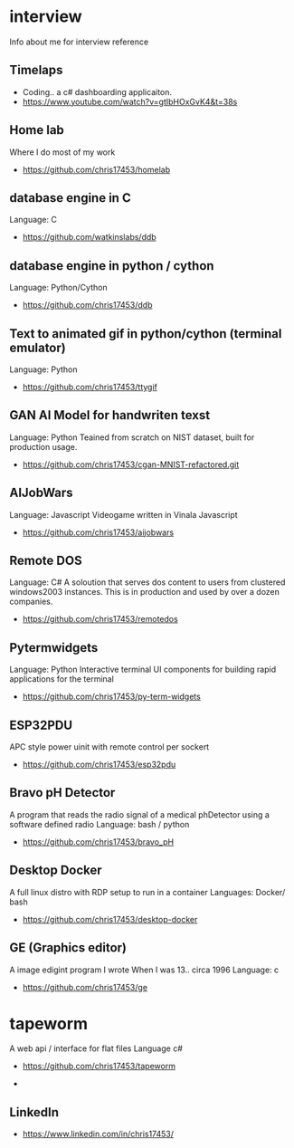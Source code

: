 # interview
Info about me for interview reference



## Timelaps 
- Coding.. a c# dashboarding applicaiton.
- https://www.youtube.com/watch?v=gtIbHOxGvK4&t=38s

## Home lab
Where I do most of my work
- https://github.com/chris17453/homelab

## database engine in C
Language: C
- https://github.com/watkinslabs/ddb

## database engine in python / cython
Language: Python/Cython
- https://github.com/chris17453/ddb


## Text to animated gif in python/cython (terminal emulator)
Language: Python
- https://github.com/chris17453/ttygif

## GAN AI Model for handwriten texst
Language: Python
Teained from scratch on NIST dataset, built for production usage.
- https://github.com/chris17453/cgan-MNIST-refactored.git

## AIJobWars
Language: Javascript
Videogame written in Vinala Javascript
- https://github.com/chris17453/aijobwars

## Remote DOS
Language: C#
A soloution that serves dos content to users from clustered windows2003 instances. This is in production and used by over a dozen companies.
- https://github.com/chris17453/remotedos

## Pytermwidgets 
Language: Python
Interactive terminal UI components for building rapid applications for the terminal
 - https://github.com/chris17453/py-term-widgets

## ESP32PDU
APC style power uinit with remote control per sockert
- https://github.com/chris17453/esp32pdu

## Bravo pH Detector
A program that reads the radio signal of a medical phDetector using a software defined radio
Language: bash / python
- https://github.com/chris17453/bravo_pH

## Desktop Docker
A full linux distro with RDP setup to run in a container
Languages: Docker/ bash
- https://github.com/chris17453/desktop-docker

 ## GE (Graphics editor)
 A image edigint program I wrote When I was 13.. circa 1996
 Language: c
 - https://github.com/chris17453/ge

# tapeworm
A web api / interface for flat files
Language c#
- https://github.com/chris17453/tapeworm
  
 - 
## LinkedIn 
- https://www.linkedin.com/in/chris17453/
